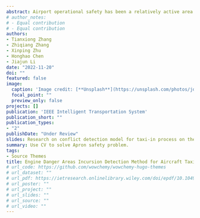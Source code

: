 ```yaml
---
abstract: Airport operational safety has been a relatively active area of research. However, the aircraft taxi-in process, which is a high-accident phase, has been less studied. To solve the potential conflicts that may be brought by the engine operation during the aircraft taxiing into the gate, an engine danger areas incursion detection model with object detection, keypoint detection, and conflict warning system is designed using the apron camera video as the monitoring data source. Combining with the needs of engine detection, the original HRNet is streamlined and compared with Lite-HRNet to select the optimal network. Considering the intake hazards, exhaust hazards, engine design parameters, static spacing criteria, and dynamic collision avoidance process, refined engine danger areas to establish an incursion detection model. An apron physical sandbox corresponding to an airport is applied for validation, the results show that the model has strong accuracy and real-time performance.
# author_notes:
# - Equal contribution
# - Equal contribution
authors:
- Tianxiong Zhang
- Zhiqiang Zhang
- Xinping Zhu
- Honghao Chen
- Jiajun Li
date: "2022-11-20"
doi: ""
featured: false
image:
  caption: 'Image credit: [**Unsplash**](https://unsplash.com/photos/jdD8gXaTZsc)'
  focal_point: ""
  preview_only: false
projects: []
publication: 'IEEE Intelligent Transportation System'
publication_short: ""
publication_types:
- "2"
publishDate: "Under Review"
slides: Research on conflict detection model for taxi‐in process on the apron based on aircraft wingtip keypoint detection
summary: Use CV to solve Apron safety problem.
tags:
- Source Themes
title: Engine Danger Areas Incursion Detection Method for Aircraft Taxiing into the Gate
# url_code: https://github.com/wowchemy/wowchemy-hugo-themes
# url_dataset: ""
# url_pdf: https://ietresearch.onlinelibrary.wiley.com/doi/epdf/10.1049/itr2.12314
# url_poster: ""
# url_project: ""
# url_slides: ""
# url_source: ""
# url_video: ""
---
```



